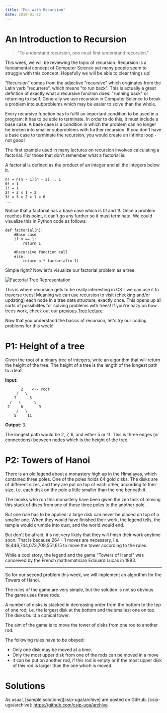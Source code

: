 ```yaml
---
title: "Fun with Recursion"
date: 2019-01-22
---
```


# An Introduction to Recursion

>"To understand recursion, one must first understand recursion."

This week, we will be reviewing the topic of recursion. Recursion is a fundamental concept of Computer Science yet many people seem to struggle with this concept. Hopefully we will be able to clear things up!

"Recursion" comes from the adjective "recursive" which originates from the Latin verb "recurrere", which means "to run back". This is actually a great defintion of exactly what a recursive function does: "running back" or returning to itself. Generally we use recursion in Computer Science to break a problem into subproblems which may be easier to solve than the whole.

Every recursive function has to fulfil an important condition to be used in a program: it has to be able to terminate. In order to do this, it must include a base case. A base case is a condition in which the problem can no longer be broken into smaller subproblems with further recursion. If you don't have a base case to terminate the recursion, you would create an infinite loop - not good!

The first example used in many lectures on recursion involves calculating a factorial. For those that don't remember what a factorial is:

A factorial is defined as the product of an integer and all the integers below it.
```
n! = n(n - 1)(n - 2)... 1
0! = 1
1! = 1
2! = 2 x 1 = 2
3! = 3 x 2 x 1 = 6
...
```
Notice that a factorial has a base case which is 0! and 1!. Once a problem reaches this point, it can't go any further so it must terminate. We could visualize this in Python code as follows:
```
def factorial(n):
    #Base case
    if n == 1:
        return 1
    
    #Recursive function call
    else:
        return n * factorial(n-1)
```

Simple right? Now let's visualize our factorial problem as a tree.

![Factorial Tree Representation](https://copingwithcomputers.files.wordpress.com/2013/11/factorialrecursion-e1384837049546.png)

This is where recursion gets to be really interesting in CS - we can use it to traverse trees! Meaning we can use recursion to visit (checking and/or updating) each node in a tree data structure, exactly once. This opens up all sorts of possibilites for solving problems with trees! If you're hazy on how trees work, check out our [previous Tree lecture](https://csip-uga.github.io/problems/2018-12-03/README).

Now that you understand the basics of recursion, let's try our coding problems for this week!


# P1: Height of a tree

Given the root of a binary tree of integers, write an algorithm that will return the height of the tree. The height of a tree is the length of the longest path to a leaf.

**Input**:
```
       2    <-- root
     /   \
    7      5
  /   \      \
 2     6       9    
     /   \     
    5     11
```
**Output**: 3.

The longest path would be 2, 7, 6, and either 5 or 11. This is three edges (or connections) between nodes which is the height of the tree.


# P2: Towers of Hanoi

There is an old legend about a monastery high up in the Himalayas, which contained three poles. One of the poles holds 64 gold disks. The disks are of different sizes, and they are put on top of each other, according to their size, i.e. each disk on the pole a little smaller than the one beneath it. 

The monks who run this monastery have been given the zen task of moving this stack of discs from one of these three poles to the another pole. 

But one rule has to be applied: a large disk can never be placed on top of a smaller one. When they would have finished their work, the legend tells, the temple would crumble into dust, and the world would end.

But don't be afraid, it's not very likely that they will finish their work anytime soon. That is because 264 - 1 moves are necessary, i.e. 18,446,744,073,709,551,615 to move the tower according to the rules.

While a cool story, the legend and the game "Towers of Hanoi" was conceived by the French mathematician Edouard Lucas in 1883.

---------------------------------------------------------------------------------------------------------------------------------
So for our second problem this week, we will implement an algorithm for the Towers of Hanoi.

The rules of the game are very simple, but the solution is not so obvious. The game uses three rods.

A number of disks is stacked in decreasing order from the bottom to the top of one rod, i.e. the largest 
disk at the bottom and the smallest one on top. The disks build a conical tower.  

The aim of the game is to move the tower of disks from one rod to another rod.

The following rules have to be obeyed:

- Only one disk may be moved at a time.
- Only the most upper disk from one of the rods can be moved in a move
- It can be put on another rod, if this rod is empty or if the most upper disk of this rod is larger than the one which is moved.




# Solutions
As usual, [sample solutions][csip-uga/archive] are posted on GitHub.
[csip-uga/archive]: https://github.com/csip-uga/archive

